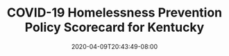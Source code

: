 ---
title: "COVID-19 Homelessness Prevention Policy Scorecard for Kentucky"
date: 2020-04-09T20:43:49-08:00
layout: single
type: covid-policy-rankings
state_abbrev: ky # use state abbreviation.
state_title: Kentucky
photoCredit:
hasSubnav: true
socialDescription: COVID-19 Homelessness Prevention Policy Scorecard for Kentucky
description: See how Kentucky ranks in our nationwide scorecard of homelessness prevention policies in response to COVID-19.
url: /covid-policy-rankings/ky
aliases:
    - /covid-policy-rankings/ky
    - /covid-policy-rankings/kentucky
    - /es/covid-policy-rankings/ky
    - /es/covid-policy-rankings/kentucky
---